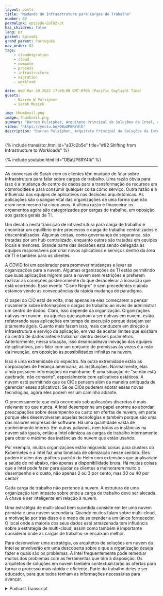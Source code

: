 ```yaml
---
layout: posts
title: "Mudando de Infraestrutura para Cargas de Trabalho"
number: 82
permalink: episode-EDT82-pt
has_children: false
lang: pt
parent: Episodi
grand_parent: Português
nav_order: 82
tags:
    - cloudmigration
    - cloud
    - compute
    - process
    - infrastructure
    - migration
    - workload

date: Wed Mar 30 2022 17:00:00 GMT-0700 (Pacific Daylight Time)
guests:
    - Darren W Pulsipher
    - Sarah Musick

img: thumbnail.png
image: thumbnail.png
summary: "Darren Pulsipher, Arquiteto Principal de Soluções da Intel, continua sua conversa com Sarah Musick, Arquiteta de Soluções em Nuvem da Intel, sobre a mudança de infraestrutura para cargas de trabalho. Por favor, coloque na playlist "Abraçando a Transformação Digital"."
video: "https://youtu.be/OBaUP6RY4lk"
description: "Darren Pulsipher, Arquiteto Principal de Soluções da Intel, continua sua conversa com Sarah Musick, Arquiteta de Soluções em Nuvem da Intel, sobre a mudança de infraestrutura para cargas de trabalho. Por favor, coloque na playlist "Abraçando a Transformação Digital"."
---
```


<div>
{% include transistor.html id="a37c2b5e" title="#82 Shifting from Infrastructure to Workloads" %}

{% include youtube.html id="OBaUP6RY4lk" %}
</div>

---

As conversas de Sarah com os clientes têm mudado de falar sobre infraestrutura para falar sobre cargas de trabalho. Uma razão óbvia para isso é a mudança do centro de dados para a transformação de recursos em commodities e para consumir qualquer coisa como serviço. Outra razão é a influência das equipes de aplicativos nas decisões arquitetônicas. As aplicações são o sangue vital das organizações de uma forma que não eram nem mesmo há cinco anos. A última razão é financeira: os orçamentos agora são categorizados por cargas de trabalho, em oposição aos gastos gerais de TI.

Um desafio nesta transição de infraestrutura para carga de trabalho é encontrar um equilíbrio entre processos e carga de trabalho centralizados e descentralizados. Algumas coisas, como governança de segurança, são tratadas por um hub centralizado, enquanto outras são tratadas em equipes locais e menores. Grande parte das decisões está sendo delegada às equipes responsáveis por criar novos aplicativos e serviços dentro da área de TI e também para os clientes.

A COVID foi um acelerador para promover mudanças e levar as organizações para a nuvem. Algumas organizações de TI estão permitindo que suas aplicações migrem para a nuvem sem restrições e preferem realizar as correções posteriormente do que desacelerar a inovação que está ocorrendo. Esse evento "Cisne Negro" é sem precedentes e ainda estamos vendo as consequências da rápida mudança de paradigma.

O papel do CIO está de volta, mas apenas se eles começarem a pensar novamente sobre informações e cargas de trabalho ao invés de administrar um centro de dados. Claro, isso depende da organização. Organizações nativas em nuvem, ou aquelas que aspiram a ser nativas em nuvem, estão refatorando suas aplicações em tempo de execução porque desejam ser altamente ágeis. Quanto mais fazem isso, mais conduzem em direção à infraestrutura e serviço da aplicação, em vez de aceitar limites que existiam no centro de dados antes e trabalhar dentro desses parâmetros. Anteriormente, nessa situação, isso desencadeava inovação das equipes de aplicativos, pois lidar com um conjunto de premissas às vezes é a mãe da invenção, em oposição às possibilidades infinitas na nuvem.

Isso é uma extremidade do espectro. Na outra extremidade estão as corporações de herança americana, as instituições. Normalmente, elas ainda possuem informações no mainframe. É uma situação de "se não está quebrado, não conserte", especialmente com aplicativos estáticos. A nuvem está permitindo que os CIOs pensem além da maneira antiquada de gerenciar esses aplicativos. Se os CIOs puderem adotar essas novas tecnologias, agora eles podem ver um caminho adiante.

O processamento que está ocorrendo sob aplicações discretas é mais relevante do que nunca. A Intel desempenha um papel enorme ao abordar preocupações sobre desempenho ou custo em ofertas de nuvem, em parte porque eles desenvolveram aquelas tecnologias e também porque são uma das maiores empresas de software. Há uma quantidade vasta de conhecimento interno. Em outras palavras, nem todas as instâncias na nuvem são iguais, então a Intel otimizou as cargas de trabalho internamente para obter o máximo das instâncias de nuvem que estão usando.

Por exemplo, muitas organizações estão migrando coisas para clusters do Kubernetes e a Intel faz uma tonelada de otimização nesse sentido. Eles podem ir além dos gráficos padrão do Helm com extensões que analisariam a saúde do nó abaixo, não apenas a disponibilidade bruta. Há muitas coisas que a Intel pode fazer para ajudar os clientes a melhorarem muito o desempenho e o custo, não apenas 2 ou 3 por cento, mas 30 ou 40 por cento?

Cada carga de trabalho não pertence à nuvem. A estrutura de uma organização tem impacto sobre onde a carga de trabalho deve ser alocada. A chave é ser inteligente em relação à nuvem.

Uma estratégia de multi-cloud bem sucedida consiste em ter uma nuvem primária e uma nuvem secundária. Quando muitos falam sobre multi-cloud, a motivação por trás disso é o medo de se prender a um único fornecedor. O local onde a maioria dos seus dados está armazenada tem influência sobre a estratégia de multi-cloud, assim como também é importante considerar onde as cargas de trabalho se encaixam melhor.

Para desenvolver uma estratégia, os arquitetos de soluções em nuvem da Intel se envolverão em uma descoberta sobre o que a organização deseja fazer e quais são os problemas. A Intel frequentemente pode remediar muitos dos problemas com as ferramentas que têm à disposição. Os arquitetos de soluções em nuvem também contextualizarão as ofertas para tornar o processo mais rápido e eficiente. Parte do trabalho deles é ser educador, para que todos tenham as informações necessárias para avançar.



<details>
<summary> Podcast Transcript </summary>

<p></p>

</details>
